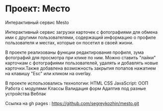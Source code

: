 # Проект: Место

Интерактивный сервис Mesto

Интерактивный сервис загрузки карточек с фотографиями для обмена ими с другими пользователями, содержащий информацию о профиле пользователя и местах, которые он посетил в своей жизни.

В проекте реализованы функции редактирования профиля, зума фотографий для просмотра при клике по ним. Можно ставить "лайки" карточкам с фотографиями пользователей, удалять и добавлять новые карточки.Также добавлена возможность закрытия попапов нажатием на клавишу "Esc" или кликом на overlay.

В проекте использовались технологии:
HTML
CSS
JavaScript:
ООП
Работа с модулями
Классы
Валидация форм
Адаптив под разные устройства
Вебпак

Ссылка на gh pages : https://github.com/segreykozhin/mesto.git


